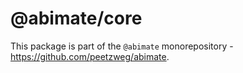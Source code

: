 # @abimate/core

This package is part of the `@abimate` monorepository - https://github.com/peetzweg/abimate.